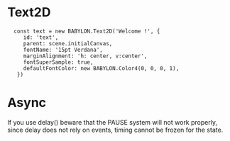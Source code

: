 # Text2D


      const text = new BABYLON.Text2D('Welcome !', {
         id: 'text',
         parent: scene.initialCanvas,
         fontName: '15pt Verdana',
         marginAlignment: 'h: center, v:center',
         fontSuperSample: true,
         defaultFontColor: new BABYLON.Color4(0, 0, 0, 1),
       })

# Async
If you use delay() beware that the PAUSE system will not work properly, since delay does not rely on events, timing cannot be frozen for the state. 
